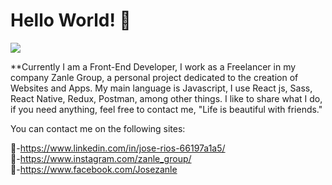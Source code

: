 <h1>Hello World! 👋</h1>
<img src="https://media.bitdegree.org/storage/media/images/2018/10/Top-10-Tips-To-Learn-JavaScript.jpg">

**Currently I am a Front-End Developer, I work as a Freelancer in my company Zanle Group, a personal project dedicated to the creation of Websites and Apps.
My main language is Javascript, I use React js, Sass, React Native, Redux, Postman, among other things.
I like to share what I do, if you need anything, feel free to contact me, "Life is beautiful with friends."

You can contact me on the following sites:

👋-https://www.linkedin.com/in/jose-rios-66197a1a5/ <br/>
👋-https://www.instagram.com/zanle_group/ <br/>
👋-https://www.facebook.com/Josezanle


